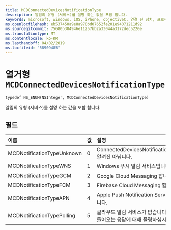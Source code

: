 ```yaml
---
title: MCDConnectedDevicesNotificationType
description: 알림의 유형 (서비스)를 설명 하는 값을 포함 합니다.
keywords: microsoft, windows, iOS, iPhone, objectiveC, 연결 된 장치, 프로젝트 로마
ms.openlocfilehash: eb537450a9e8a970bd07652fe201e94071211d92
ms.sourcegitcommit: 75680b384946e11257bb2a33044a3172dec5220e
ms.translationtype: MT
ms.contentlocale: ko-KR
ms.lasthandoff: 04/02/2019
ms.locfileid: "58909485"
---
```

# <a name="enum-mcdconnecteddevicesnotificationtype"></a>열거형 `MCDConnectedDevicesNotificationType`

```
typedef NS_ENUM(NSInteger, MCDConnectedDevicesNotificationType)
```  
알림의 유형 (서비스)를 설명 하는 값을 포함 합니다.

## <a name="fields"></a>필드

| 이름                              |   값     | 설명 |
|:----------------------------------|:------|:-------------------------------|
| MCDNotificationTypeUnknown | 0 | ConnectedDevicesNotificationType 알려진 아닙니다. |
| MCDNotificationTypeWNS | 1 | Windows 푸시 알림 서비스입니다. |
| MCDNotificationTypeGCM | 2 | Google Cloud Messaging 합니다. |
| MCDNotificationTypeFCM | 3 | Firebase Cloud Messaging 합니다.|
| MCDNotificationTypeAPN | 4 | Apple Push Notification Service입니다. |
| MCDNotificationTypePolling | 5 | 클라우드 알림 서비스가 없습니다. 대신 들어오는 응답에 대해 폴링하십시오. |
